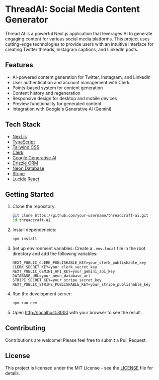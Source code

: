 
# ThreadAI: Social Media Content Generator

Thread AI is a powerful Next.js application that leverages AI to generate engaging content for various social media platforms. This project uses cutting-edge technologies to provide users with an intuitive interface for creating Twitter threads, Instagram captions, and LinkedIn posts.

## Features

- AI-powered content generation for Twitter, Instagram, and LinkedIn
- User authentication and account management with Clerk
- Points-based system for content generation
- Content history and regeneration
- Responsive design for desktop and mobile devices
- Preview functionality for generated content
- Integration with Google's Generative AI (Gemini)

## Tech Stack

- [Next.js](https://nextjs.org/) 
- [TypeScript](https://www.typescriptlang.org/) 
- [Tailwind CSS](https://tailwindcss.com/) 
- [Clerk](https://clerk.com/) 
- [Google Generative AI](https://ai.google.dev/) 
- [Drizzle ORM](https://orm.drizzle.team/)
- [Neon Database](https://neon.tech/) 
- [Stripe](https://stripe.com/) 
- [Lucide React](https://lucide.dev/) 

## Getting Started

1. Clone the repository:

   ```bash
   git clone https://github.com/your-username/threadcraft-ai.git
   cd threadcraft-ai
   ```

2. Install dependencies:

   ```bash
   npm install
   ```

3. Set up environment variables:
   Create a `.env.local` file in the root directory and add the following variables:

   ```
   NEXT_PUBLIC_CLERK_PUBLISHABLE_KEY=your_clerk_publishable_key
   CLERK_SECRET_KEY=your_clerk_secret_key
   NEXT_PUBLIC_GEMINI_API_KEY=your_gemini_api_key
   DATABASE_URL=your_neon_database_url
   STRIPE_SECRET_KEY=your_stripe_secret_key
   NEXT_PUBLIC_STRIPE_PUBLISHABLE_KEY=your_stripe_publishable_key
   ```

4. Run the development server:

   ```bash
   npm run dev
   ```

5. Open [http://localhost:3000](http://localhost:3000) with your browser to see the result.


## Contributing

Contributions are welcome! Please feel free to submit a Pull Request.

## License

This project is licensed under the MIT License - see the [LICENSE](LICENSE) file for details.
